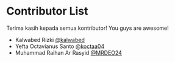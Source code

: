 # Contributor List
Terima kasih kepada semua kontributor! You guys are awesome! <ph-heart/>

<!-- Format: [NAMA] [@USERNAME GITHUB](LINK GITHUB PROFILE) -->

- Kalwabed Rizki [@kalwabed](https://github.com/kalwabed)
- Yefta Octavianus Santo [@koctaa04](https://github.com/koctaa04)
- Muhammad Raihan Ar Rasyid [@MRDEO24](https://github.com/MRDEO24)